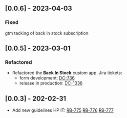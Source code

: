 ## [0.0.6] - 2023-04-03

### Fixed
gtm tacking of back in stock subscription

## [0.0.5] - 2023-03-01

### Refactored

- Refactored the **Back In Stock** custom app. 
  Jira tickets:
  - form development: [DC-736](https://whirlpoolgtm.atlassian.net/browse/DC-736)
  - release in production: [DC-1338](https://whirlpoolgtm.atlassian.net/browse/DC-1338)

## [0.0.3] - 202-02-31

- Add new guidelines HP IT:
  [RB-775](https://whirlpoolgtm.atlassian.net/browse/RB-775)
  [RB-776](https://whirlpoolgtm.atlassian.net/browse/RB-776)
  [RB-777](https://whirlpoolgtm.atlassian.net/browse/RB-777)
